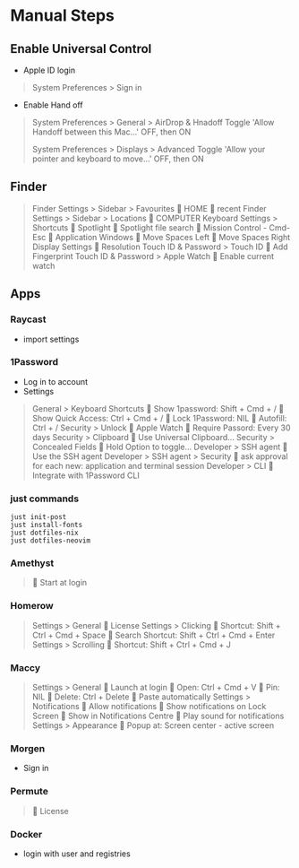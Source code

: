 # Manual Steps

## Enable Universal Control

- Apple ID login

> System Preferences > Sign in

- Enable Hand off

> System Preferences > General > AirDrop & Hnadoff
>     Toggle 'Allow Handoff between this Mac...' OFF, then ON
> 
> System Preferences > Displays > Advanced
>     Toggle 'Allow your pointer and keyboard to move...' OFF, then ON

## Finder

> Finder Settings > Sidebar > Favourites
>     󰱒 HOME
>      recent
> Finder Settings > Sidebar > Locations
>     󰱒 COMPUTER
> Keyboard Settings > Shortcuts
>      Spotlight
>      Spotlight file search
>     󰱒 Mission Control - Cmd-Esc
>      Application Windows
>      Move Spaces Left
>      Move Spaces Right
> Display Settings
>      Resolution
> Touch ID & Password > Touch ID
>      Add Fingerprint
> Touch ID & Password > Apple Watch
>     󰱒 Enable current watch

## Apps

### Raycast

- import settings

### 1Password

- Log in to account
- Settings

> General > Keyboard Shortcuts
>     󰌌 Show 1password: Shift + Cmd + /
>     󰌌 Show Quick Access: Ctrl + Cmd + /
>     󰌌 Lock 1Password: NIL
>     󰌌 Autofill: Ctrl + /
> Security > Unlock
>     󰱒 Apple Watch
>     󱐀 Require Passord: Every 30 days
> Security > Clipboard
>     󰱒 Use Universal Clipboard...
> Security > Concealed Fields
>     󰱒 Hold Option to toggle...
> Developer > SSH agent
>     󰱒 Use the SSH agent
> Developer > SSH agent > Security
>     󱐀 ask approval for each new: application and terminal session
> Developer > CLI
>     󰱒 Integrate with 1Password CLI

### just commands

```
just init-post
just install-fonts
just dotfiles-nix
just dotfiles-neovim
```

### Amethyst

> 󰱒 Start at login

### Homerow

> Settings > General
>      License
> Settings > Clicking
>     󰌌 Shortcut: Shift + Ctrl + Cmd + Space
>     󰌌 Search Shortcut: Shift + Ctrl + Cmd + Enter
> Settings > Scrolling
>     󰌌 Shortcut: Shift + Ctrl + Cmd + J

### Maccy

> Settings > General
>     󰱒 Launch at login
>     󰌌 Open: Ctrl + Cmd + V
>     󰌌 Pin: NIL
>     󰌌 Delete: Ctrl + Delete
>     󰱒 Paste automatically
> Settings > Notifications
>     󰱒 Allow notifications
>      Show notifications on Lock Screen
>      Show in Notifications Centre
>     󰱒 Play sound for notifications
> Settings > Appearance
>     󱐀 Popup at: Screen center - active screen

### Morgen

- Sign in

### Permute

>    License

### Docker

- login with user and registries
